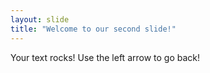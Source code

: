 ```yaml
---
layout: slide
title: "Welcome to our second slide!"
---
```

Your text rocks!
Use the left arrow to go back!
